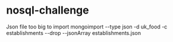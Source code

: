 # nosql-challenge

Json file too big to import
mongoimport --type json -d uk_food -c establishments --drop --jsonArray establishments.json
